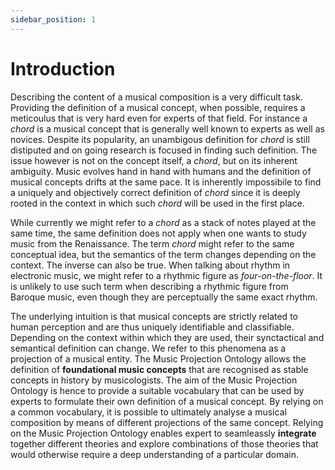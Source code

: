 ```yaml
---
sidebar_position: 1
---
```


# Introduction

Describing the content of a musical composition is a very difficult task. Providing the definition of a musical concept, when possible, requires a meticoulus that is very hard even for experts of that field. For instance a *chord* is a musical concept that is generally well known to experts as well as novices. Despite its popularity, an unambigous definition for *chord* is still distiputed and on going research is focused in finding such definition.
The issue however is not on the concept itself, a *chord*, but on its inherent ambiguity.
Music evolves hand in hand with humans and the definition of musical concepts drifts at the same pace. It is inherently impossibile to find a uniquely and objectively correct definition of *chord* since it is deeply rooted in the context in which such *chord* will be used in the first place.

While currently we might refer to a *chord* as a stack of notes played at the same time, the same definition does not apply when one wants to study music from the Renaissance. The term *chord* might refer to the same conceptual idea, but the semantics of the term changes depending on the context.
The inverse can also be true. When talking about rhythm in electronic music, we might refer to a rhythmic figure as *four-on-the-floor*. It is unlikely to use such term when describing a rhythmic figure from Baroque music, even though they are perceptually the same exact rhythm. 

The underlying intuition is that musical concepts are strictly related to human perception and are thus uniquely identifiable and classifiable. Depending on the context within which they are used, their synctactical and semantical definition can change. We refer to this phenomena as a projection of a musical entity.
The Music Projection Ontology allows the definition of **foundational music concepts** that are recognised as stable concepts in history by musicologists. 
The aim of the Music Projection Ontology is hence to provide a suitable vocabulary that can be used by experts to formulate their own definition of a musical concept. By relying on a common vocabulary, it is possible to ultimately analyse a musical composition by means of different projections of the same concept.
Relying on the Music Projection Ontology enables expert to seamleassly **integrate** together different theories and explore combinations of those theories that would otherwise require a deep understanding of a particular domain.